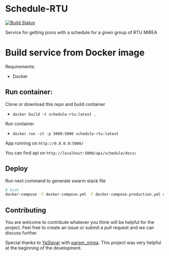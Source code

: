 # Schedule-RTU

[![Build Status](https://dev.azure.com/rtuitlab/RTU%20IT%20Lab/_apis/build/status/Schedule-RTU-API?branchName=master)](https://dev.azure.com/rtuitlab/RTU%20IT%20Lab/_build/latest?definitionId=159&branchName=master)

Service for getting jsons with a schedule for a given group of RTU MIREA

# Build service from Docker image
Requirements:
* Docker

## Run container:

Clone or download this repo and build container 
* ```docker build -t schedule-rtu:latest .```

Run container
* ```docker run -it -p 5000:5000 schedule-rtu:latest```

App running on ```http://0.0.0.0:5000/```

You can find api on ```http://localhost:5000/api/schedule/docs/ ```

## Deploy

Run next command to generate swarm stack file
```bash
# bash
docker-compose -f docker-compose.yml -f docker-compose.production.yml config | sed "s/[0-9]\+\.[0-9]\+$/'\0'/g" >| stack.yml
```
## Contributing
You are welcome to contribute whatever you think will be helpful for the project. Feel free to create an issue or submit a pull request and we can discuss further.

Special thanks to [YaSlavar](https://github.com/YaSlavar) with [parser_mirea](https://github.com/YaSlavar/parser_mirea). This project was very helpful at the beginning of the development.